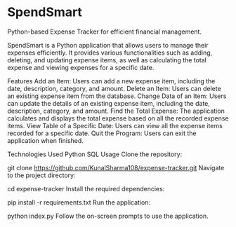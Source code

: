 # SpendSmart
Python-based Expense Tracker for efficient financial management.


SpendSmart is a Python application that allows users to manage their expenses efficiently. It provides various functionalities such as adding, deleting, and updating expense items, as well as calculating the total expense and viewing expenses for a specific date.

Features
Add an Item: Users can add a new expense item, including the date, description, category, and amount.
Delete an Item: Users can delete an existing expense item from the database.
Change Data of an Item: Users can update the details of an existing expense item, including the date, description, category, and amount.
Find the Total Expense: The application calculates and displays the total expense based on all the recorded expense items.
View Table of a Specific Date: Users can view all the expense items recorded for a specific date.
Quit the Program: Users can exit the application when finished.

Technologies Used
Python
SQL
Usage
Clone the repository:

git clone https://github.com/KunalSharma108/expense-tracker.git
Navigate to the project directory:

cd expense-tracker
Install the required dependencies:

pip install -r requirements.txt
Run the application:

python index.py
Follow the on-screen prompts to use the application.
